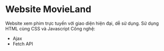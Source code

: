 # Website MovieLand

Website xem phim trực tuyến với giao diện hiện đại, dễ sử dụng.
Sử dụng HTML cùng CSS và Javascript
Công nghệ:
- Ajax
- Fetch API


